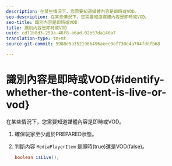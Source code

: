 ```yaml
---
description: 在某些情況下，您需要知道媒體內容是即時或VOD。
seo-description: 在某些情況下，您需要知道媒體內容是即時或VOD。
seo-title: 識別內容是即時或VOD
title: 識別內容是即時或VOD
uuid: cd71b8d3-259a-48f8-a6ad-02b57da146a7
translation-type: tm+mt
source-git-commit: 5908e5a3521966496aeec0ef730e4a704fddfb68

---
```



# 識別內容是即時或VOD{#identify-whether-the-content-is-live-or-vod}

在某些情況下，您需要知道媒體內容是即時或VOD。

1. 確保玩家至少處於PREPARED狀態。
1. 判斷內容 `MediaPlayerItem` 是即時(true)還是VOD(false)。

   ```java
   boolean isLive();
   ```

